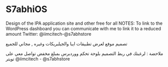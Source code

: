 # S7abhiOS
Design of the IPA application site and other free for all 
NOTES: To link to the WordPress dashboard you can communicate with me to link it to a reduced amount Twitter: @iimcitech-@s7abhstore

تصميم موفع لعرض تطبيقات ايبا والجيلبريكات وغيره , 
مجاني للجميع

ملاحضة : لرغبتك في ربط التصميم بلوحة تحكم ووردبرس بمبلغ مخفض تواصل معي على تويتر
@iimcitech - @s7abhstore
